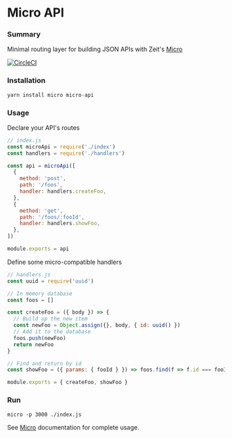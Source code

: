 # Micro API

### Summary

Minimal routing layer for building JSON APIs with Zeit's [Micro](https://github.com/zeit/micro)

[![CircleCI](https://circleci.com/gh/possibilities/micro-api.svg?style=svg)](https://circleci.com/gh/possibilities/micro-api)

### Installation

```javascript
yarn install micro micro-api
```

### Usage

Declare your API's routes

```javascript
// index.js
const microApi = require('./index')
const handlers = require('./handlers')

const api = microApi([
  {
    method: 'post',
    path: '/foos',
    handler: handlers.createFoo,
  },
  {
    method: 'get',
    path: '/foos/:fooId',
    handler: handlers.showFoo,
  },
])

module.exports = api
```

Define some micro-compatible handlers

```javascript
// handlers.js
const uuid = require('uuid')

// In memory database
const foos = []

const createFoo = ({ body }) => {
  // Build up the new item
  const newFoo = Object.assign({}, body, { id: uuid() })
  // Add it to the database
  foos.push(newFoo)
  return newFoo
}

// Find and return by id
const showFoo = ({ params: { fooId } }) => foos.find(f => f.id === fooId)

module.exports = { createFoo, showFoo }
```

### Run

```
micro -p 3000 ./index.js
```

See [Micro](https://github.com/zeit/micro#documentation) documentation for complete usage.
